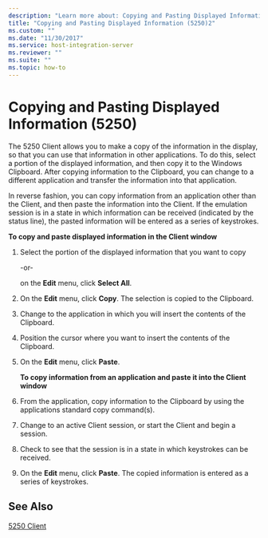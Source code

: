```yaml
---
description: "Learn more about: Copying and Pasting Displayed Information (5250)"
title: "Copying and Pasting Displayed Information (5250)2"
ms.custom: ""
ms.date: "11/30/2017"
ms.service: host-integration-server
ms.reviewer: ""
ms.suite: ""
ms.topic: how-to
---
```

# Copying and Pasting Displayed Information (5250)
The 5250 Client allows you to make a copy of the information in the display, so that you can use that information in other applications. To do this, select a portion of the displayed information, and then copy it to the Windows Clipboard. After copying information to the Clipboard, you can change to a different application and transfer the information into that application.  
  
 In reverse fashion, you can copy information from an application other than the Client, and then paste the information into the Client. If the emulation session is in a state in which information can be received (indicated by the status line), the pasted information will be entered as a series of keystrokes.  
  
 **To copy and paste displayed information in the Client window**  
  
1. Select the portion of the displayed information that you want to copy  
  
    -or-  
  
    on the **Edit** menu, click **Select All**.  
  
2. On the **Edit** menu, click **Copy**. The selection is copied to the Clipboard.  
  
3. Change to the application in which you will insert the contents of the Clipboard.  
  
4. Position the cursor where you want to insert the contents of the Clipboard.  
  
5. On the **Edit** menu, click **Paste**.  
  
   **To copy information from an application and paste it into the Client window**  
  
6. From the application, copy information to the Clipboard by using the applications standard copy command(s).  
  
7. Change to an active Client session, or start the Client and begin a session.  
  
8. Check to see that the session is in a state in which keystrokes can be received.  
  
9. On the **Edit** menu, click **Paste**. The copied information is entered as a series of keystrokes.  
  
## See Also  
 [5250 Client](../core/5250-client1.md)
